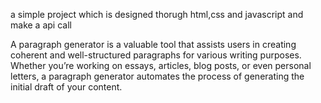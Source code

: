 a simple project which is designed thorugh html,css and javascript and make a api call

A paragraph generator is a valuable tool that assists users in creating coherent and well-structured paragraphs
for various writing purposes. Whether you’re working on essays, articles, blog posts, or even personal letters, 
a paragraph generator automates the process of generating the initial draft of your content. 
